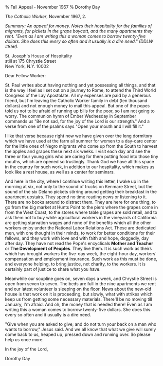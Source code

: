 % Fall Appeal - November 1967
% Dorothy Day

*The Catholic Worker*, November 1967, 2.

*Summary: An appeal for money. Notes their hospitality for the families
of migrants, for pickets in the grape boycott, and the many apartments
they rent. "Even as I am writing this a woman comes to borrow
twenty-five dollars. She does this every so often and it usually is a
dire need." (DDLW \#856).*

St. Joseph's House of Hospitality  
still at 175 Chrystie Street  
New York, N.Y. 10002

Dear Fellow Worker:

St. Paul writes about having nothing and yet possessing all things, and
that is the way I feel as I set out on a journey to Rome, to attend the
Third World Congress of the Lay Apostolate. All my expenses are paid by
a generous friend, but I'm leaving the Catholic Worker family in debt
(ten thousand dollars) and not enough money to mail this appeal. But one
of the popes told us not to be afraid of running up bills for the poor,
so I am not going to worry. The communion hymn of Ember Wednesday in
September commands us "Be not sad, for the joy of the Lord is our
strength." And a verse from one of the psalms says "Open your mouth and
I will fill it."

I like that verse because right now we have given over the long
dormitory which we have used at the farm all summer for women to a
day-care center for the little ones of Negro migrants who come up from
the South to harvest the apples and grapes these next six weeks. I visit
each day and see the three or four young girls who are caring for them
putting food into those tiny mouths, which are opened so trustingly.
Thank God we have all this space in the country for such work, in
addition to our hospitality, which makes us look like a rest house, as
well as a center for seminars.

And here in the city, where I continue writing this letter, I wake up in
the morning at six, not only to the sound of trucks on Kenmare Street,
but the sound of the six Delano pickets stirring around getting their
breakfast in the apartment upstairs. They spend no time reading news or
listening to it. There are no books around to distract them. They are
here for one thing, to go from the big market at Hunts Point to the
piers where the grapes come in from the West Coast, to the stores where
table grapes are sold retail, and to ask them not to buy while
agricultural workers in the vineyards of California are getting
starvation wages and none of the benefits which all the other workers
enjoy under the National Labor Relations Act. These are dedicated men,
with one thought in their minds, to work for better conditions for their
fellows, and they work with love and with faith and hope, doggedly, day
after day. They have not read the Pope's encyclicals **Mother and
Teacher** or **The Development of Peoples**. They live them. It is such
work as theirs which has brought workers the five-day week, the
eight-hour day, workers' compensation and employment insurance. Such
work as this must be done, and everyone helping, to bring justice, not
charity, to the workers. It is certainly part of justice to share what
you have.

Meanwhile our soupline goes on, seven days a week, and Chrystie Street
is open from seven to seven. The beds are full in the nine apartments we
rent and our latest volunteer is sleeping on the floor. News about the
new-old house is that work on it is proceeding, but slowly, what with
strikes which keep us from getting some necessary materials. There'll be
no moving till January, I'm afraid. And oh, the money that is needed
there! Even as I am writing this a woman comes to borrow twenty-five
dollars. She does this every so often and it usually is a dire need.

"Give when you are asked to give; and do not turn your back on a man who
wants to borrow," Jesus said. And we all know that what we give will
surely come back to us, heaped up, pressed down and running over. So
please help us once more.

In the joy of the Lord,

Dorothy Day
